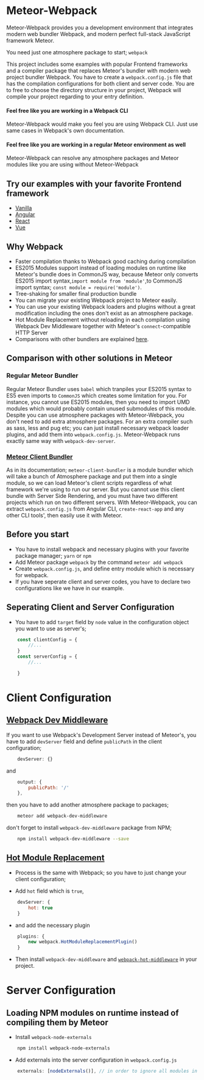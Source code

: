 

# Meteor-Webpack
Meteor-Webpack provides you a development environment that integrates modern web bundler Webpack, and modern perfect full-stack JavaScript framework Meteor.

You need just one atmosphere package to start;
`webpack`

This project includes some examples with popular Frontend frameworks and a compiler package that replaces Meteor's bundler with modern web project bundler Webpack.
You have to create a `webpack.config.js` file that has the compilation configurations for both client and server code.
You are to free to choose the directory structure in your project, Webpack will compile your project regarding to your entry definition.

#### Feel free like you are working in a Webpack CLI
Meteor-Webpack would make you feel you are using Webpack CLI. Just use same cases in Webpack's own documentation.

#### Feel free like you are working in a regular Meteor environment as well
Meteor-Webpack can resolve any atmosphere packages and Meteor modules like you are using without Meteor-Webpack

## Try our examples with your favorite Frontend framework

 - [Vanilla](https://github.com/ardatan/meteor-webpack/tree/master/examples/vanilla)
 - [Angular](https://github.com/ardatan/meteor-webpack/tree/master/examples/angular)
 - [React](https://github.com/ardatan/meteor-webpack/tree/master/examples/react)
 - [Vue](https://github.com/ardatan/meteor-webpack/tree/master/examples/vue)

## Why Webpack

- Faster compilation thanks to Webpack good caching during compilation
- ES2015 Modules support instead of loading modules on runtime like Meteor's bundle does in CommonJS way, because Meteor only converts ES2015 import syntax,`import module from 'module'`,to CommonJS import syntax; `const module = require('module')`.
- Tree-shaking for smaller final production bundle
- You can migrate your existing Webpack project to Meteor easily.
- You can use your existing Webpack loaders and plugins without a great modification including the ones don't exist as an atmosphere package.
- Hot Module Replacement without reloading in each compilation using Webpack Dev Middleware together with Meteor's `connect`-compatible HTTP Server
- Comparisons with other bundlers are explained [here](https://webpack.js.org/comparison/).

## Comparison with other solutions in Meteor

### Regular Meteor Bundler

Regular Meteor Bundler uses `babel` which tranpiles your ES2015 syntax to ES5 even imports to `CommonJS` which creates some limitation for you. For instance, you cannot use ES2015 modules, then you need to import UMD modules which would probably contain unused submodules of this module.
Despite you can use atmosphere packages with Meteor-Webpack, you don't need to add extra atmosphere packages. For an extra compiler such as sass, less and pug etc; you can just install necessary webpack loader plugins, and add them into `webpack.config.js`. Meteor-Webpack runs exactly same way with `webpack-dev-server`.

### [Meteor Client Bundler](https://github.com/Urigo/meteor-client-bundler)

As in its documentation;
`meteor-client-bundler` is a module bundler which will take a bunch of Atmosphere package and put them into a single module, so we can load Meteor's client scripts regardless of what framework we're using to run our server. 
But you cannot use this client bundle with Server Side Rendering, and you must have two different projects which run on two different servers.
With Meteor-Webpack, you can extract `webpack.config.js` from Angular CLI, `create-react-app` and any other CLI tools', then easily use it with Meteor.

## Before you start

- You have to install webpack and necessary plugins with your favorite package manager; `yarn` or `npm`
- Add Meteor package `webpack` by the command `meteor add webpack`
- Create `webpack.config.js`, and define entry module which is necessary for webpack.
- If you have seperate client and server codes, you have to declare two configurations like we have in our example.

## Seperating Client and Server Configuration

- You have to add `target` field by `node` value in the configuration object you want to use as server's;

```js
    const clientConfig = {
        //...
    }
    const serverConfig = {
        //...

    }
```

# Client Configuration

## [Webpack Dev Middleware](https://github.com/webpack/webpack-dev-middleware)

If you want to use Webpack's Development Server instead of Meteor's, you have to add `devServer` field and define `publicPath` in the client configuration;

```js
    devServer: {}
```

and

```js
    output: {
        publicPath: '/'
    },
```

then you have to add another atmosphere package to packages;

```bash
    meteor add webpack-dev-middleware
```

don't forget to install `webpack-dev-middleware` package from NPM;

```bash
    npm install webpack-dev-middleware --save
```

## [Hot Module Replacement](https://webpack.js.org/concepts/hot-module-replacement/)

- Process is the same with Webpack; so you have to just change your client configuration;

- Add `hot` field which is `true`,

```js
    devServer: {
        hot: true
    }
```

- and add the necessary plugin

```js
    plugins: {
        new webpack.HotModuleReplacementPlugin()
    }
```

- Then install `webpack-dev-middleware` and [`webpack-hot-middleware`](https://github.com/glenjamin/webpack-hot-middleware) in your project.

# Server Configuration

## Loading NPM modules on runtime instead of compiling them by Meteor

- Install `webpack-node-externals`

```bash
    npm install webpack-node-externals
```

- Add externals into the server configuration in `webpack.config.js`

```js
    externals: [nodeExternals()], // in order to ignore all modules in node_modules folder
```